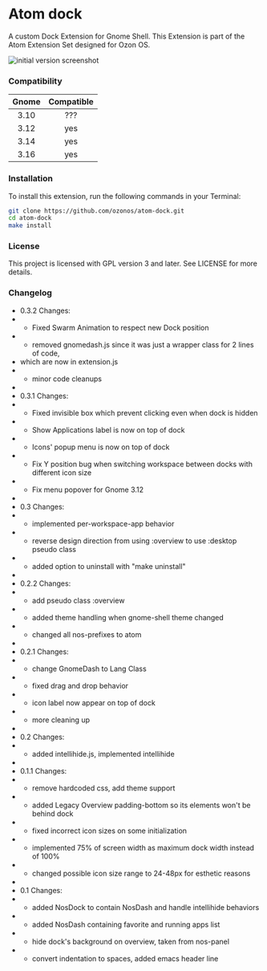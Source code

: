 Atom dock
=========
A custom Dock Extension for Gnome Shell. This Extension is part of the Atom Extension Set designed for Ozon OS. 

![initial version screenshot](https://cloud.githubusercontent.com/assets/749098/2646924/941f1bc0-bf44-11e3-8368-73526fee9056.png)


### Compatibility

| Gnome | Compatible |
| :---: | :---: |
| 3.10 | ??? |
| 3.12 | yes |
| 3.14 | yes |
| 3.16 | yes |

### Installation

To install this extension, run the following commands in your Terminal:

```bash
git clone https://github.com/ozonos/atom-dock.git
cd atom-dock
make install
```

### License

This project is licensed with GPL version 3 and later. See LICENSE for more details.

### Changelog

 * 0.3.2 Changes:
 *  - Fixed Swarm Animation to respect new Dock position
 *  - removed gnomedash.js since it was just a wrapper class for 2 lines of code,
 *    which are now in extension.js
 *  - minor code cleanups
 *
 * 0.3.1 Changes:
 *  - Fixed invisible box which prevent clicking even when dock is hidden
 *  - Show Applications label is now on top of dock
 *  - Icons' popup menu is now on top of dock
 *  - Fix Y position bug when switching workspace between docks with different icon size
 *  - Fix menu popover for Gnome 3.12
 *
 * 0.3 Changes:
 *  - implemented per-workspace-app behavior
 *  - reverse design direction from using :overview to use :desktop pseudo class
 *  - added option to uninstall with "make uninstall"
 *
 * 0.2.2 Changes:
 *  - add pseudo class :overview
 *  - added theme handling when gnome-shell theme changed
 *  - changed all nos-prefixes to atom
 *
 * 0.2.1 Changes:
 *  - change GnomeDash to Lang Class
 *  - fixed drag and drop behavior
 *  - icon label now appear on top of dock
 *  - more cleaning up
 *
 * 0.2 Changes:
 *  - added intellihide.js, implemented intellihide
 *
 * 0.1.1 Changes:
 *  - remove hardcoded css, add theme support
 *  - added Legacy Overview padding-bottom so its elements won't be behind dock
 *  - fixed incorrect icon sizes on some initialization
 *  - implemented 75% of screen width as maximum dock width instead of 100%
 *  - changed possible icon size range to 24-48px for esthetic reasons
 *
 * 0.1 Changes:
 *  - added NosDock to contain NosDash and handle intellihide behaviors
 *  - added NosDash containing favorite and running apps list
 *  - hide dock's background on overview, taken from nos-panel
 *  - convert indentation to spaces, added emacs header line
 
